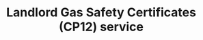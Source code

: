 ---
title: "Landlord Gas Safety Certificates (CP12) service"
alt: "Conducting gas safety checks to ensure compliance and tenant safety"
description: "Conducting gas safety checks to ensure compliance and tenant safety"
category: "certificates-reports"
subcategory: "cp12-certificates"
image: "/tradespeople/certificates-reports/cp12-certificates.png"
ogImage: "/tradespeople/certificates-reports/cp12-certificates.png"
colour: "blue"
pathtxt: "CP12 certificates"
published: true
---